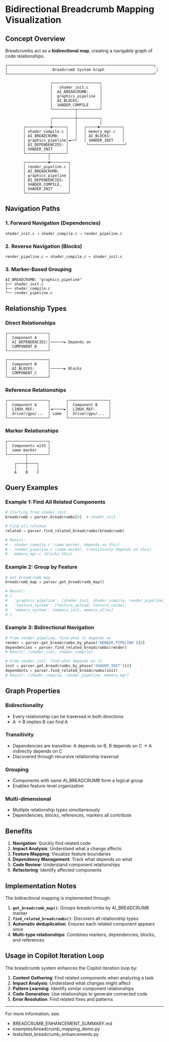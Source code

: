 # Bidirectional Breadcrumb Mapping Visualization

## Concept Overview

Breadcrumbs act as a **bidirectional map**, creating a navigable graph of code relationships.

```
┌─────────────────────────────────────────────────────────────────┐
│                    Breadcrumb System Graph                       │
└─────────────────────────────────────────────────────────────────┘

                    ┌─────────────────────┐
                    │   shader_init.c     │
                    │  AI_BREADCRUMB:     │
                    │  graphics_pipeline  │
                    │  AI_BLOCKS:         │
                    │  SHADER_COMPILE     │
                    └──────────┬──────────┘
                               │
                    ┌──────────┼──────────┐
                    │          │          │
        ┌───────────▼──────┐   │   ┌─────▼──────────┐
        │ shader_compile.c │   │   │ memory_mgr.c   │
        │ AI_BREADCRUMB:   │   │   │ AI_BLOCKS:     │
        │ graphics_pipeline│◄──┘   │ SHADER_INIT    │
        │ AI_DEPENDENCIES: │        └────────────────┘
        │ SHADER_INIT      │
        └──────────┬───────┘
                   │
        ┌──────────▼────────┐
        │ render_pipeline.c │
        │ AI_BREADCRUMB:    │
        │ graphics_pipeline │
        │ AI_DEPENDENCIES:  │
        │ SHADER_COMPILE,   │
        │ SHADER_INIT       │
        └───────────────────┘

```

## Navigation Paths

### 1. Forward Navigation (Dependencies)
```
shader_init.c → shader_compile.c → render_pipeline.c
```

### 2. Reverse Navigation (Blocks)
```
render_pipeline.c ← shader_compile.c ← shader_init.c
```

### 3. Marker-Based Grouping
```
AI_BREADCRUMB: "graphics_pipeline"
├── shader_init.c
├── shader_compile.c
└── render_pipeline.c
```

## Relationship Types

### Direct Relationships

```
┌──────────────────┐
│  Component A     │
│  AI_DEPENDENCIES:│──────► Depends on
│  COMPONENT_B     │
└──────────────────┘

┌──────────────────┐
│  Component B     │
│  AI_BLOCKS:      │──────► Blocks
│  COMPONENT_C     │
└──────────────────┘
```

### Reference Relationships

```
┌──────────────────┐       ┌──────────────────┐
│  Component A     │       │  Component B     │
│  LINUX_REF:      │◄─────►│  LINUX_REF:      │
│  driver/gpu/...  │ same  │  driver/gpu/...  │
└──────────────────┘       └──────────────────┘
```

### Marker Relationships

```
┌──────────────────┐
│  Components with │
│  same marker     │
└────────┬─────────┘
         │
    ┌────┼────┐
    │    │    │
    A    B    C
```

## Query Examples

### Example 1: Find All Related Components

```python
# Starting from shader_init
breadcrumb = parser.breadcrumbs[0]  # shader_init

# Find all related
related = parser.find_related_breadcrumbs(breadcrumb)

# Result:
# - shader_compile.c (same marker, depends on this)
# - render_pipeline.c (same marker, transitively depends on this)
# - memory_mgr.c (blocks this)
```

### Example 2: Group by Feature

```python
# Get breadcrumb map
breadcrumb_map = parser.get_breadcrumb_map()

# Result:
# {
#   'graphics_pipeline': [shader_init, shader_compile, render_pipeline],
#   'texture_system': [texture_upload, texture_cache],
#   'memory_system': [memory_init, memory_alloc]
# }
```

### Example 3: Bidirectional Navigation

```python
# From render_pipeline, find what it depends on
render = parser.get_breadcrumbs_by_phase('RENDER_PIPELINE')[0]
dependencies = parser.find_related_breadcrumbs(render)
# Result: [shader_init, shader_compile]

# From shader_init, find what depends on it
init = parser.get_breadcrumbs_by_phase('SHADER_INIT')[0]
dependents = parser.find_related_breadcrumbs(init)
# Result: [shader_compile, render_pipeline, memory_mgr]
```

## Graph Properties

### Bidirectionality
- Every relationship can be traversed in both directions
- A → B implies B can find A

### Transitivity
- Dependencies are transitive: A depends on B, B depends on C → A indirectly depends on C
- Discovered through recursive relationship traversal

### Grouping
- Components with same AI_BREADCRUMB form a logical group
- Enables feature-level organization

### Multi-dimensional
- Multiple relationship types simultaneously
- Dependencies, blocks, references, markers all contribute

## Benefits

1. **Navigation**: Quickly find related code
2. **Impact Analysis**: Understand what a change affects
3. **Feature Mapping**: Visualize feature boundaries
4. **Dependency Management**: Track what depends on what
5. **Code Review**: Understand component relationships
6. **Refactoring**: Identify affected components

## Implementation Notes

The bidirectional mapping is implemented through:

1. **`get_breadcrumb_map()`**: Groups breadcrumbs by AI_BREADCRUMB marker
2. **`find_related_breadcrumbs()`**: Discovers all relationship types
3. **Automatic deduplication**: Ensures each related component appears once
4. **Multi-type relationships**: Combines markers, dependencies, blocks, and references

## Usage in Copilot Iteration Loop

The breadcrumb system enhances the Copilot iteration loop by:

1. **Context Gathering**: Find related components when analyzing a task
2. **Impact Analysis**: Understand what changes might affect
3. **Pattern Learning**: Identify similar component relationships
4. **Code Generation**: Use relationships to generate connected code
5. **Error Resolution**: Find related fixes and patterns

---

For more information, see:
- BREADCRUMB_ENHANCEMENT_SUMMARY.md
- examples/breadcrumb_mapping_demo.py
- tests/test_breadcrumb_enhancements.py
